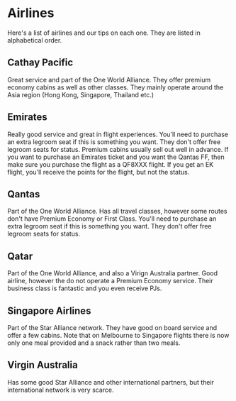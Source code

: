 # Airlines

Here's a list of airlines and our tips on each one. They are listed in alphabetical order.

## Cathay Pacific

Great service and part of the One World Alliance. They offer premium economy cabins as well as other classes. They mainly operate around the Asia region (Hong Kong, Singapore, Thailand etc.)

## Emirates

Really good service and great in flight experiences. You'll need to purchase an extra legroom seat if this is something you want. They don't offer free legroom seats for status. Premium cabins usually sell out well in advance. If you want to purchase an Emirates ticket and you want the Qantas FF, then make sure you purchase the flight as a QF8XXX flight. If you get an EK flight, you'll receive the points for the flight, but not the status.

## Qantas

Part of the One World Alliance. Has all travel classes, however some routes don't have Premium Economy or First Class. You'll need to purchase an extra legroom seat if this is something you want. They don't offer free legroom seats for status.

## Qatar

Part of the One World Alliance, and also a Virign Australia partner. Good airline, however the do not operate a Premium Economy service. Their business class is fantastic and you even receive PJs.

## Singapore Airlines

Part of the Star Alliance network. They have good on board service and offer a few cabins. Note that on Melbourne to Singapore flights there is now only one meal provided and a snack rather than two meals.

## Virgin Australia

Has some good Star Alliance and other international partners, but their international network is very scarce.
